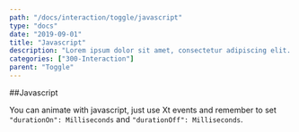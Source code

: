 ```yaml
---
path: "/docs/interaction/toggle/javascript"
type: "docs"
date: "2019-09-01"
title: "Javascript"
description: "Lorem ipsum dolor sit amet, consectetur adipiscing elit. Nunc tempus laoreet leo sit amet iaculis."
categories: ["300-Interaction"]
parent: "Toggle"
---
```


##Javascript

You can animate with javascript, just use Xt events and remember to set `"durationOn": Milliseconds` and `"durationOff": Milliseconds`.

<demo>
  <div class="demo_item" data-iframe="demos/docs/interaction/toggle/javascript" data-name="javascript">
  </div>
</demo>
